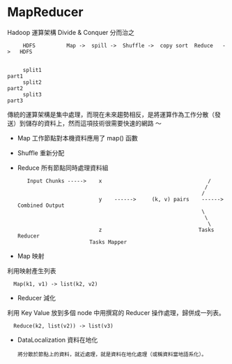 # MapReducer
Hadoop 運算架構 Divide & Conquer 分而治之



         HDFS          Map ->  spill ->  Shuffle ->  copy sort  Reduce   ->   HDFS


         split1                                                              part1
         split2                                                              part2
         split3                                                              part3
  

傳統的運算架構是集中處理，而現在未來趨勢相反，是將運算作為工作分散（發送）到儲存的資料上，然而這項技術很需要快速的網路 ～

* Map 工作節點對本機資料應用了 map() 函數

* Shuffle 重新分配

* Reduce 所有節點同時處理資料組




         Input Chunks ----->    x                                  /
                                                                  /
                                                                 /
                                y    ------>     (k, v) pairs    ------>    Combined Output
                                                                 \
                                                                  \
                                                                   \
                                z                               Tasks Reducer
                             Tasks Mapper


* Map 映射

利用映射產生列表

      Map(k1, v1) -> list(k2, v2)

* Reducer 減化

利用 Key Value 放到多個 node 中用撰寫的 Reducer 操作處理，歸併成一列表。

      Reduce(k2, list(v2)) -> list(v3)

* DataLocalization 資料在地化

      將分散於節點上的資料，就近處理，就是資料在地化處理（或稱資料當地語系化）。


